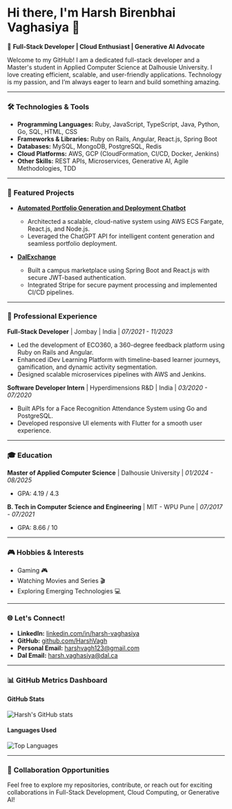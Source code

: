 # Hi there, I'm Harsh Birenbhai Vaghasiya 👋

🌟 **Full-Stack Developer | Cloud Enthusiast | Generative AI Advocate**

Welcome to my GitHub! I am a dedicated full-stack developer and a Master's student in Applied Computer Science at Dalhousie University. I love creating efficient, scalable, and user-friendly applications. Technology is my passion, and I’m always eager to learn and build something amazing.

---

### 🛠️ **Technologies & Tools**

- **Programming Languages:** Ruby, JavaScript, TypeScript, Java, Python, Go, SQL, HTML, CSS
- **Frameworks & Libraries:** Ruby on Rails, Angular, React.js, Spring Boot
- **Databases:** MySQL, MongoDB, PostgreSQL, Redis
- **Cloud Platforms:** AWS, GCP (CloudFormation, CI/CD, Docker, Jenkins)
- **Other Skills:** REST APIs, Microservices, Generative AI, Agile Methodologies, TDD

---

### 🌟 **Featured Projects**

- **[Automated Portfolio Generation and Deployment Chatbot](https://github.com/HarshVagh/portfolio_ai_chatbot)**
  - Architected a scalable, cloud-native system using AWS ECS Fargate, React.js, and Node.js.
  - Leveraged the ChatGPT API for intelligent content generation and seamless portfolio deployment.

- **[DalExchange](https://github.com/HarshVagh/DalExchange)**
  - Built a campus marketplace using Spring Boot and React.js with secure JWT-based authentication.
  - Integrated Stripe for secure payment processing and implemented CI/CD pipelines.

---

### 🏢 **Professional Experience**

**Full-Stack Developer** | Jombay | India | *07/2021 - 11/2023*
- Led the development of ECO360, a 360-degree feedback platform using Ruby on Rails and Angular.
- Enhanced iDev Learning Platform with timeline-based learner journeys, gamification, and dynamic activity segmentation.
- Designed scalable microservices pipelines with AWS and Jenkins.

**Software Developer Intern** | Hyperdimensions R&D | India | *03/2020 - 07/2020*
- Built APIs for a Face Recognition Attendance System using Go and PostgreSQL.
- Developed responsive UI elements with Flutter for a smooth user experience.

---

### 🎓 **Education**

**Master of Applied Computer Science** | Dalhousie University | *01/2024 - 08/2025*
- GPA: 4.19 / 4.3

**B. Tech in Computer Science and Engineering** | MIT - WPU Pune | *07/2017 - 07/2021*
- GPA: 8.66 / 10

---

### 🎮 **Hobbies & Interests**
- Gaming 🎮
- Watching Movies and Series 🎬
- Exploring Emerging Technologies 💻

---

### 🌐 **Let's Connect!**
- **LinkedIn:** [linkedin.com/in/harsh-vaghasiya](https://www.linkedin.com/in/harsh-vaghasiya)
- **GitHub:** [github.com/HarshVagh](https://github.com/HarshVagh)
- **Personal Email:** harshvagh123@gmail.com
- **Dal Email:** harsh.vaghasiya@dal.ca

---

### 📊 **GitHub Metrics Dashboard**

#### **GitHub Stats**
![Harsh's GitHub stats](https://github-readme-stats.vercel.app/api?username=HarshVagh&show_icons=true&theme=radical)

#### **Languages Used**
![Top Languages](https://github-readme-stats.vercel.app/api/top-langs/?username=HarshVagh&layout=compact&theme=radical)

---

### 🤝 **Collaboration Opportunities**
Feel free to explore my repositories, contribute, or reach out for exciting collaborations in Full-Stack Development, Cloud Computing, or Generative AI!

